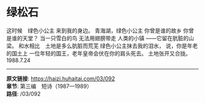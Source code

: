 # 绿松石

这时候　绿色小公主
来到我的身边。
青海湖，绿色小公主
你曾是谁的故乡
你曾是谁的天堂？
当一只雪白的鸟
无法用翅膀带走
人类的小镇
——它留在肮脏的山梁。
和水相比　土地是多么肮脏而荒芜
绿色小公主抹去我的泪水，
说，你是年老的国土上
一位年轻的国王，老年皇帝会伏在你的肩头死去。
土地张开又合拢。
1988.7.24

---

**原文链接**: https://haizi.huhaitai.com/03/092  
**章节**: 第三编　短诗（1987—1989）  
**路径**: /03/092
